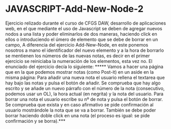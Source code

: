 # JAVASCRIPT-Add-New-Node-2
Ejercicio relizado durante el curso de CFGS DAW, desarrollo de aplicaciones web, en el que mediante el uso de Javascript se deben de agregar nuevos nodos a una lista y poder eliminarlos de dos maneras, haciendo click en ellos o introduciendo el úmero de elemento que se debe de borrar en un campo, A diferencia del ejercicio Add-New-Node, en este ponemos nosotros a mano el identificador del nuevo elemento y a la hora de borrarlo se mentienen los números de las nuevas notas, es decir en el primer ejercicio se reiniciaba la numeración de los elementos, esta vez no. El enunciado del ejercicio decía lo siguiente: ***** Vamos a hacer una página que en la que podemos mostrar notas (como Post-it) en un aside en la misma página: Para añadir una nueva nota el usuario rellena el textarea que hay bajo las notas y pulsa el botón de añadir. Se comprueba que hay algo escrito y se añade un nuevo párrafo con el número de la nota (consecutivo, podemos usar un OL), la hora actual (en negrita) y la nota del usuario. Para borrar una nota el usuario escribe su nº de nota y pulsa el botón de borrar. Se comprueba que exista y en caso afirmativo se pide confirmación al usuario mostrándole la nota que se va a borrar. También se debe poder borrar haciendo doble click en una nota (el proceso es igual: se pide confirmación y se borra).***
